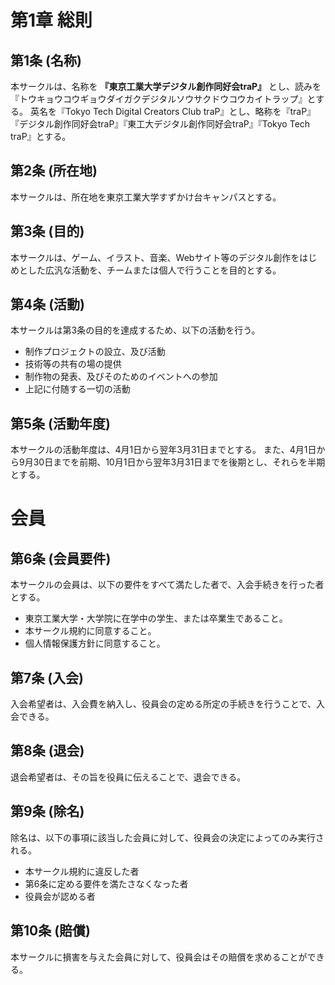 # 第1章 総則

## 第1条 (名称)

本サークルは、名称を **『東京工業大学デジタル創作同好会traP』** とし、読みを『トウキョウコウギョウダイガクデジタルソウサクドウコウカイトラップ』とする。 英名を『Tokyo Tech Digital Creators Club traP』とし、略称を『traP』『デジタル創作同好会traP』『東工大デジタル創作同好会traP』『Tokyo Tech traP』とする。

## 第2条 (所在地)

本サークルは、所在地を東京工業大学すずかけ台キャンパスとする。

## 第3条 (目的)

本サークルは、ゲーム、イラスト、音楽、Webサイト等のデジタル創作をはじめとした広汎な活動を、チームまたは個人で行うことを目的とする。

## 第4条 (活動)

本サークルは第3条の目的を達成するため、以下の活動を行う。

* 制作プロジェクトの設立、及び活動
* 技術等の共有の場の提供
* 制作物の発表、及びそのためのイベントへの参加
* 上記に付随する一切の活動

## 第5条 (活動年度)

本サークルの活動年度は、4月1日から翌年3月31日までとする。 また、4月1日から9月30日までを前期、10月1日から翌年3月31日までを後期とし、それらを半期とする。

# 会員

## 第6条 (会員要件)

本サークルの会員は、以下の要件をすべて満たした者で、入会手続きを行った者とする。

* 東京工業大学・大学院に在学中の学生、または卒業生であること。
* 本サークル規約に同意すること。
* 個人情報保護方針に同意すること。

## 第7条 (入会)

入会希望者は、入会費を納入し、役員会の定める所定の手続きを行うことで、入会できる。

## 第8条 (退会)

退会希望者は、その旨を役員に伝えることで、退会できる。

## 第9条 (除名)

除名は、以下の事項に該当した会員に対して、役員会の決定によってのみ実行される。

* 本サークル規約に違反した者
* 第6条に定める要件を満たさなくなった者
* 役員会が認める者

## 第10条 (賠償)

本サークルに損害を与えた会員に対して、役員会はその賠償を求めることができる。


